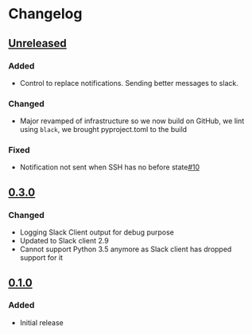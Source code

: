 # Changelog

## [Unreleased][]

[Unreleased]: https://github.com/chaostoolkit-incubator/chaostoolkit-slack/compare/0.3.0...HEAD

### Added

- Control to replace notifications. Sending better messages to slack.

### Changed

- Major revamped of infrastructure so we now build on GitHub, we lint using
  `black`, we brought pyproject.toml to the build

### Fixed

-   Notification not sent when SSH has no before state[#10][10]

[10]: https://github.com/chaostoolkit-incubator/chaostoolkit-slack/pull/10

## [0.3.0][]

[0.3.0]: https://github.com/chaostoolkit-incubator/chaostoolkit-slack/compare/0.2.0...0.3.0

### Changed

-   Logging Slack Client output for debug purpose
-   Updated to Slack client 2.9
-   Cannot support Python 3.5 anymore as Slack client has dropped support
    for it

## [0.1.0][]

[0.1.0]: https://github.com/chaostoolkit-incubator/chaostoolkit-slack/tree/0.1.0

### Added

-   Initial release